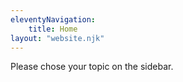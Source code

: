 ```yaml
---
eleventyNavigation:
    title: Home
layout: "website.njk"
---
```


Please chose your topic on the sidebar.